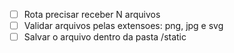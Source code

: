 - [ ] Rota precisar receber N arquivos
- [ ] Validar arquivos pelas extensoes: png, jpg e svg
- [ ] Salvar o arquivo dentro da pasta /static